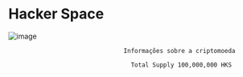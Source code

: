 # Hacker Space

![image](https://user-images.githubusercontent.com/83176134/116795440-7260ad00-aaab-11eb-87bf-4fdb73e1aa91.png)

                                    Informações sobre a criptomoeda 

                                      Total Supply 100,000,000 HKS



